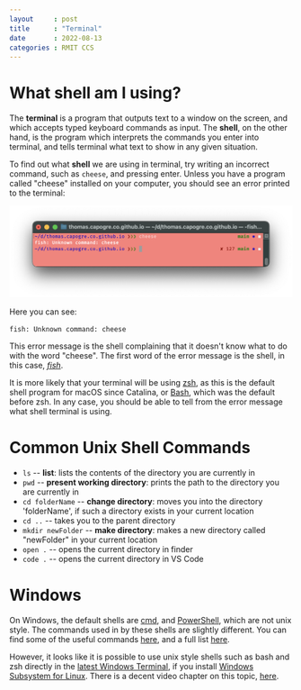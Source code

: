```yaml
---
layout     : post
title      : "Terminal"
date       : 2022-08-13
categories : RMIT CCS
---
```


#   What shell am I using?

The **terminal** is a program that outputs text to a window on the screen, and which accepts typed keyboard commands as input.  The **shell**, on the other hand, is the program which interprets the commands you enter into terminal, and tells terminal what text to show in any given situation.


To find out what **shell** we are using in terminal, try writing an incorrect command, such as `cheese`, and pressing enter.  Unless you have a program called "cheese" installed on your computer, you should see an error printed to the terminal:

![shell error message](/etc/images/shell_error.png)

Here you can see:

```
fish: Unknown command: cheese
```

This error message is the shell complaining that it doesn't know what to do with the word "cheese".  The first word of the error message is the shell, in this case, [*fish*](https://fishshell.com/).

It is more likely that your terminal will be using [zsh](https://calmcode.io/zsh/introduction.html), as this is the default shell program for macOS since Catalina, or [Bash](https://youtu.be/I4EWvMFj37g), which was the default before zsh.  In any case, you should be able to tell from the error message what shell terminal is using.

#   Common Unix Shell Commands

-   `ls` -- **list**: lists the contents of the directory you are currently in
-   `pwd` -- **present working directory**: prints the path to the directory you are currently in
-   `cd folderName` -- **change directory**: moves you into the directory 'folderName', if such a directory exists in your current location
-   `cd ..` -- takes you to the parent directory
-   `mkdir newFolder` -- **make directory**: makes a new directory called "newFolder" in your current location
-   `open .` -- opens the current directory in finder
-   `code .` -- opens the current directory in VS Code


#   Windows

On Windows, the default shells are [cmd](https://youtu.be/7yW6Ybj6tOk), and [PowerShell](https://youtu.be/H0gwnFV_SFs), which are not unix style.  The commands used in by these shells are slightly different.  You can find some of the useful commands [here](https://dev.to/iamprogrammmer/command-prompt-basic-commands-you-should-know-cmd-4aj), and a full list [here](https://www.lifewire.com/list-of-command-prompt-commands-4092302).

However, it looks like it is possible to use unix style shells such as bash and zsh directly in the [latest Windows Terminal](https://youtu.be/9jQthJ2uvLI), if you install [Windows Subsystem for Linux](https://docs.microsoft.com/en-gb/windows/wsl/about).  There is a decent video chapter on this topic, [here](https://www.youtube.com/watch?v=ZtqBQ68cfJc&t=1265s).

